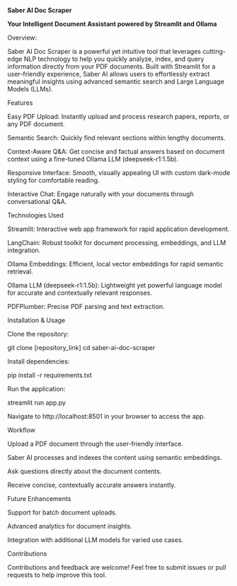 **Saber AI Doc Scraper**

**Your Intelligent Document Assistant powered by Streamlit and Ollama**

Overview:

Saber AI Doc Scraper is a powerful yet intuitive tool that leverages cutting-edge NLP technology to help you quickly analyze, index, and query information directly from your PDF documents. Built with Streamlit for a user-friendly experience, Saber AI allows users to effortlessly extract meaningful insights using advanced semantic search and Large Language Models (LLMs).

Features

Easy PDF Upload: Instantly upload and process research papers, reports, or any PDF document.

Semantic Search: Quickly find relevant sections within lengthy documents.

Context-Aware Q&A: Get concise and factual answers based on document context using a fine-tuned Ollama LLM (deepseek-r1:1.5b).

Responsive Interface: Smooth, visually appealing UI with custom dark-mode styling for comfortable reading.

Interactive Chat: Engage naturally with your documents through conversational Q&A.

Technologies Used

Streamlit: Interactive web app framework for rapid application development.

LangChain: Robust toolkit for document processing, embeddings, and LLM integration.

Ollama Embeddings: Efficient, local vector embeddings for rapid semantic retrieval.

Ollama LLM (deepseek-r1:1.5b): Lightweight yet powerful language model for accurate and contextually relevant responses.

PDFPlumber: Precise PDF parsing and text extraction.

Installation & Usage

Clone the repository:

git clone [repository_link]
cd saber-ai-doc-scraper

Install dependencies:

pip install -r requirements.txt

Run the application:

streamlit run app.py

Navigate to http://localhost:8501 in your browser to access the app.

Workflow

Upload a PDF document through the user-friendly interface.

Saber AI processes and indexes the content using semantic embeddings.

Ask questions directly about the document contents.

Receive concise, contextually accurate answers instantly.

Future Enhancements

Support for batch document uploads.

Advanced analytics for document insights.

Integration with additional LLM models for varied use cases.

Contributions

Contributions and feedback are welcome! Feel free to submit issues or pull requests to help improve this tool.

